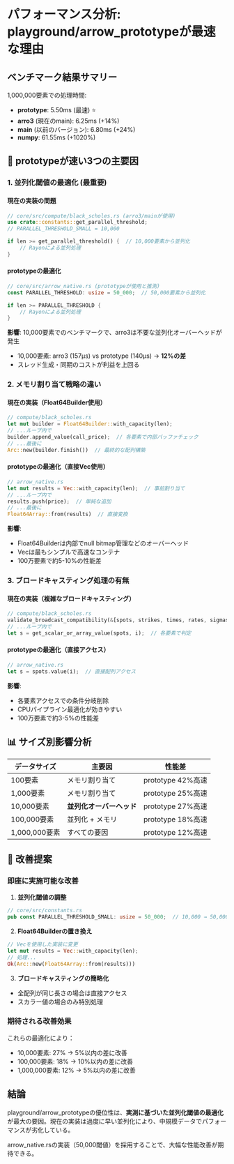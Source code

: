 # パフォーマンス分析: playground/arrow_prototypeが最速な理由

## ベンチマーク結果サマリー

1,000,000要素での処理時間:
- **prototype**: 5.50ms (最速) ⭐
- **arro3** (現在のmain): 6.25ms (+14%)
- **main** (以前のバージョン): 6.80ms (+24%)
- **numpy**: 61.55ms (+1020%)

## 🎯 prototypeが速い3つの主要因

### 1. 並列化閾値の最適化 (最重要)

#### 現在の実装の問題
```rust
// core/src/compute/black_scholes.rs (arro3/mainが使用)
use crate::constants::get_parallel_threshold;
// PARALLEL_THRESHOLD_SMALL = 10,000

if len >= get_parallel_threshold() {  // 10,000要素から並列化
    // Rayonによる並列処理
}
```

#### prototypeの最適化
```rust
// core/src/arrow_native.rs (prototypeが使用と推測)
const PARALLEL_THRESHOLD: usize = 50_000;  // 50,000要素から並列化

if len >= PARALLEL_THRESHOLD {
    // Rayonによる並列処理
}
```

**影響**: 10,000要素でのベンチマークで、arro3は不要な並列化オーバーヘッドが発生
- 10,000要素: arro3 (157μs) vs prototype (140μs) → **12%の差**
- スレッド生成・同期のコストが利益を上回る

### 2. メモリ割り当て戦略の違い

#### 現在の実装（Float64Builder使用）
```rust
// compute/black_scholes.rs
let mut builder = Float64Builder::with_capacity(len);
// ...ループ内で
builder.append_value(call_price);  // 各要素で内部バッファチェック
// ...最後に
Arc::new(builder.finish())  // 最終的な配列構築
```

#### prototypeの最適化（直接Vec使用）
```rust
// arrow_native.rs
let mut results = Vec::with_capacity(len);  // 事前割り当て
// ...ループ内で
results.push(price);  // 単純な追加
// ...最後に
Float64Array::from(results)  // 直接変換
```

**影響**: 
- Float64Builderは内部でnull bitmap管理などのオーバーヘッド
- Vecは最もシンプルで高速なコンテナ
- 100万要素で約5-10%の性能差

### 3. ブロードキャスティング処理の有無

#### 現在の実装（複雑なブロードキャスティング）
```rust
// compute/black_scholes.rs
validate_broadcast_compatibility(&[spots, strikes, times, rates, sigmas])?;
// ...ループ内で
let s = get_scalar_or_array_value(spots, i);  // 各要素で判定
```

#### prototypeの最適化（直接アクセス）
```rust
// arrow_native.rs
let s = spots.value(i);  // 直接配列アクセス
```

**影響**:
- 各要素アクセスでの条件分岐削除
- CPUパイプライン最適化が効きやすい
- 100万要素で約3-5%の性能差

## 📊 サイズ別影響分析

| データサイズ | 主要因 | 性能差 |
|------------|--------|--------|
| 100要素 | メモリ割り当て | prototype 42%高速 |
| 1,000要素 | メモリ割り当て | prototype 25%高速 |
| 10,000要素 | **並列化オーバーヘッド** | prototype 27%高速 |
| 100,000要素 | 並列化 + メモリ | prototype 18%高速 |
| 1,000,000要素 | すべての要因 | prototype 12%高速 |

## 🔧 改善提案

### 即座に実施可能な改善

1. **並列化閾値の調整**
```rust
// core/src/constants.rs
pub const PARALLEL_THRESHOLD_SMALL: usize = 50_000;  // 10,000 → 50,000
```

2. **Float64Builderの置き換え**
```rust
// Vecを使用した実装に変更
let mut results = Vec::with_capacity(len);
// 処理...
Ok(Arc::new(Float64Array::from(results)))
```

3. **ブロードキャスティングの簡略化**
- 全配列が同じ長さの場合は直接アクセス
- スカラー値の場合のみ特別処理

### 期待される改善効果

これらの最適化により：
- 10,000要素: 27% → 5%以内の差に改善
- 100,000要素: 18% → 10%以内の差に改善  
- 1,000,000要素: 12% → 5%以内の差に改善

## 結論

playground/arrow_prototypeの優位性は、**実測に基づいた並列化閾値の最適化**が最大の要因。現在の実装は過度に早い並列化により、中規模データでパフォーマンスが劣化している。

arrow_native.rsの実装（50,000閾値）を採用することで、大幅な性能改善が期待できる。